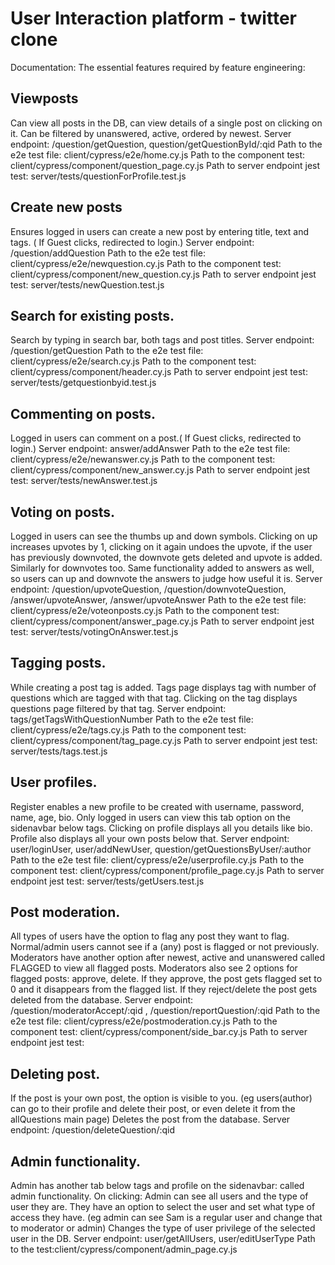 # User Interaction platform - twitter clone
Documentation: The essential features required by feature engineering:	

## Viewposts
Can view all posts in the DB, can view details of a single post on clicking on it.
Can be filtered by unanswered, active, ordered by newest.
Server endpoint: /question/getQuestion, question/getQuestionById/:qid
Path to the e2e test file: client/cypress/e2e/home.cy.js
Path to the component test: client/cypress/component/question_page.cy.js
Path to server endpoint jest test: server/tests/questionForProfile.test.js
 	
## Create new posts
Ensures logged in users can create a new post by entering title, text and tags. ( If Guest clicks, redirected to login.)
Server endpoint: /question/addQuestion
Path to the e2e test file: client/cypress/e2e/newquestion.cy.js
Path to the component test: client/cypress/component/new_question.cy.js
Path to server endpoint jest test: server/tests/newQuestion.test.js

## Search for existing posts.
Search by typing in search bar, both tags and post titles.
Server endpoint: /question/getQuestion
Path to the e2e test file: client/cypress/e2e/search.cy.js
Path to the component test: client/cypress/component/header.cy.js
Path to server endpoint jest test: server/tests/getquestionbyid.test.js

## Commenting on posts.
Logged in users can comment on a post.( If Guest clicks, redirected to login.)
Server endpoint: answer/addAnswer
Path to the e2e test file: client/cypress/e2e/newanswer.cy.js
Path to the component test: client/cypress/component/new_answer.cy.js
Path to server endpoint jest test: server/tests/newAnswer.test.js

## Voting on posts.
Logged in users can see the thumbs up and down symbols. Clicking on up increases upvotes by 1, clicking on it again undoes the upvote, if the user has previously downvoted, the downvote gets deleted and upvote is added.
Similarly for downvotes too.
Same functionality added to answers as well, so users can up and downvote the answers to judge how useful it is.
Server endpoint: /question/upvoteQuestion, /question/downvoteQuestion,
/answer/upvoteAnswer, /answer/upvoteAnswer
Path to the e2e test file: client/cypress/e2e/voteonposts.cy.js
Path to the component test: client/cypress/component/answer_page.cy.js
Path to server endpoint jest test: server/tests/votingOnAnswer.test.js

## Tagging posts.
While creating a post tag is added. Tags page displays tag with number of questions which are tagged with that tag. Clicking on the tag displays questions page filtered by that tag. 
Server endpoint: tags/getTagsWithQuestionNumber
Path to the e2e test file: client/cypress/e2e/tags.cy.js
Path to the component test: client/cypress/component/tag_page.cy.js
Path to server endpoint jest test: server/tests/tags.test.js

## User profiles.
Register enables a new profile to be created with username, password, name, age, bio.
Only logged in users can view this tab option on the sidenavbar below tags.
Clicking on profile displays all you details like bio.
Profile also displays all your own posts below that.
Server endpoint: user/loginUser, user/addNewUser, question/getQuestionsByUser/:author
Path to the e2e test file: client/cypress/e2e/userprofile.cy.js
Path to the component test: client/cypress/component/profile_page.cy.js
Path to server endpoint jest test: server/tests/getUsers.test.js

## Post moderation. 
All types of users have the option to flag any post they want to flag.
Normal/admin users cannot see if a (any) post is flagged or not previously.
Moderators have another option after newest, active and unanswered called FLAGGED to view all flagged posts. 
Moderators also see 2 options for flagged posts: approve, delete. 
If they approve, the post gets flagged set to 0 and it disappears from the flagged list.
If they reject/delete the post gets deleted from the database.
Server endpoint: /question/moderatorAccept/:qid , /question/reportQuestion/:qid
Path to the e2e test file: client/cypress/e2e/postmoderation.cy.js
Path to the component test: client/cypress/component/side_bar.cy.js
Path to server endpoint jest test: 						
	
## Deleting post.
If the post is your own post, the option is visible to you. (eg users(author) can go to their profile and delete their post, or even delete it from the allQuestions main page)
Deletes the post from the database.
Server endpoint: /question/deleteQuestion/:qid

## Admin functionality.
Admin has another tab below tags and profile on the sidenavbar: called admin functionality. On clicking: Admin can see all users and the type of user they are. 
They have an option to select the user and set what type of access they have.
(eg admin can see Sam is a regular user and change that to moderator or admin)
Changes the type of user privilege of the selected user in the DB.
Server endpoint: user/getAllUsers, user/editUserType
Path to the test:client/cypress/component/admin_page.cy.js
